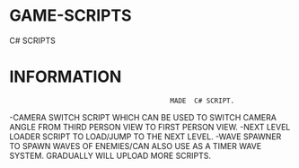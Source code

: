 # GAME-SCRIPTS
 C# SCRIPTS



# INFORMATION
                                            MADE  C# SCRIPT. 
-CAMERA SWITCH SCRIPT WHICH CAN BE USED TO SWITCH CAMERA ANGLE FROM THIRD PERSON VIEW TO FIRST PERSON VIEW.
-NEXT LEVEL LOADER SCRIPT TO LOAD/JUMP TO THE NEXT LEVEL.
-WAVE SPAWNER TO SPAWN WAVES OF ENEMIES/CAN ALSO USE AS A TIMER WAVE SYSTEM.
GRADUALLY WILL UPLOAD MORE SCRIPTS.

